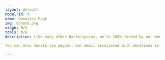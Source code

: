 ```yaml
---
layout: default
modal-id: 9
name: Donation Page
img: donate.png
usage: N/A
tools: N/A
description: Like many other Hackerspaces, we're 100% funded by our membership and community. If you're feeling generous, please consider heading over to <a href="http://www.amazon.com/gp/registry/wishlist/UU1FWZV1N81H/">our Amazon Wishlist</a> and send us something from that list! Consumables are in the highest demand, but anything helps. Thanks for your support, we couldn't do what we do without you.

You can also donate via paypal. Our email associated with donations is donate@pdxhs.org. Everything helps, so again, thank you!

---
```

